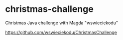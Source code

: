 # christmas-challenge

Christmas Java challenge with Magda "wswieciekodu"

https://github.com/wswieciekodu/ChristmasChallenge
